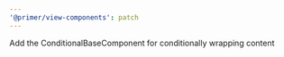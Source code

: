 ```yaml
---
'@primer/view-components': patch
---
```


Add the ConditionalBaseComponent for conditionally wrapping content
